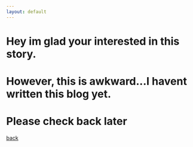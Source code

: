```yaml
---
layout: default
---
```


# Hey im glad your interested in this story.
# However, this is awkward...I havent written this blog yet. 
# Please check back later

[back](./)
